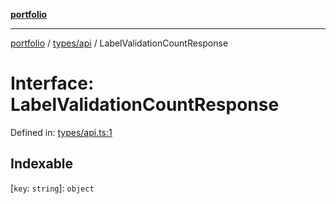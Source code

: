 [**portfolio**](../../../README.md)

***

[portfolio](../../../modules.md) / [types/api](../README.md) / LabelValidationCountResponse

# Interface: LabelValidationCountResponse

Defined in: [types/api.ts:1](https://github.com/tnorlund/Portfolio/blob/b901dc34f8c803c7c667d50484f51a07fe20ae8c/portfolio/types/api.ts#L1)

## Indexable

\[`key`: `string`\]: `object`
